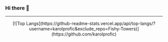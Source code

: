 ### Hi there 👋

----------------


<p align="center">
	[![Top Langs](https://github-readme-stats.vercel.app/api/top-langs/?username=karolprofic&exclude_repo=Fishy-Towers)](https://github.com/karolprofic)
</p>


<!--
**karolprofic/karolprofic** is a ✨ _special_ ✨ repository because its `README.md` (this file) appears on your GitHub profile.

Here are some ideas to get you started:

- 🔭 I’m currently working on ...
- 🌱 I’m currently learning ...
- 👯 I’m looking to collaborate on ...
- 🤔 I’m looking for help with ...
- 💬 Ask me about ...
- 📫 How to reach me: ...
- 😄 Pronouns: ...
- ⚡ Fun fact: ...
-->
